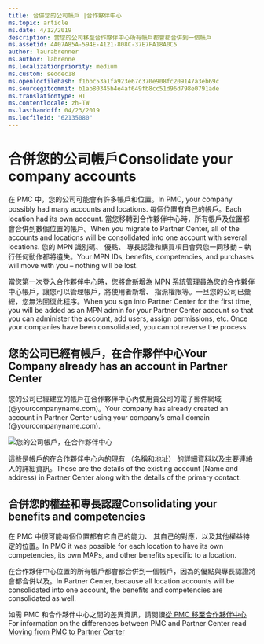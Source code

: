 ```yaml
---
title: 合併您的公司帳戶 |合作夥伴中心
ms.topic: article
ms.date: 4/12/2019
description: 當您的公司移至合作夥伴中心所有帳戶都會都合併到一個帳戶
ms.assetid: 4A07A85A-594E-4121-808C-37E7FA18A0C5
author: laurabrenner
ms.author: labrenne
ms.localizationpriority: medium
ms.custom: seodec18
ms.openlocfilehash: f1bbc53a1fa923e67c370e908fc209147a3eb69c
ms.sourcegitcommit: b1ab80345b4e4af649fb8cc51d96d798e0791ade
ms.translationtype: HT
ms.contentlocale: zh-TW
ms.lasthandoff: 04/23/2019
ms.locfileid: "62135080"
---
```

# <a name="consolidate-your-company-accounts"></a><span data-ttu-id="c1f74-103">合併您的公司帳戶</span><span class="sxs-lookup"><span data-stu-id="c1f74-103">Consolidate your company accounts</span></span>

<span data-ttu-id="c1f74-104">在 PMC 中，您的公司可能會有許多帳戶和位置。</span><span class="sxs-lookup"><span data-stu-id="c1f74-104">In PMC, your company possibly had many accounts and locations.</span></span> <span data-ttu-id="c1f74-105">每個位置有自己的帳戶。</span><span class="sxs-lookup"><span data-stu-id="c1f74-105">Each location had its own account.</span></span> <span data-ttu-id="c1f74-106">當您移轉到合作夥伴中心時，所有帳戶及位置都會合併到數個位置的帳戶。</span><span class="sxs-lookup"><span data-stu-id="c1f74-106">When you migrate to Partner Center, all of the accounts and locations will be consolidated into one account with several locations.</span></span> <span data-ttu-id="c1f74-107">您的 MPN 識別碼、 優點、 專長認證和購買項目會與您一同移動 – 執行任何動作都將遺失。</span><span class="sxs-lookup"><span data-stu-id="c1f74-107">Your MPN IDs, benefits, competencies, and purchases will move with you – nothing will be lost.</span></span> 

<span data-ttu-id="c1f74-108">當您第一次登入合作夥伴中心時，您將會新增為 MPN 系統管理員為您的合作夥伴中心帳戶，讓您可以管理帳戶，將使用者新增、 指派權限等。一旦您的公司已彙總，您無法回復此程序。</span><span class="sxs-lookup"><span data-stu-id="c1f74-108">When you sign into Partner Center for the first time, you will be added as an MPN admin for your Partner Center account so that you can administer the account, add users, assign permissions, etc. Once your companies have been consolidated, you cannot reverse the process.</span></span>

## <a name="your-company-already-has-an-account-in-partner-center"></a><span data-ttu-id="c1f74-109">您的公司已經有帳戶，在合作夥伴中心</span><span class="sxs-lookup"><span data-stu-id="c1f74-109">Your Company already has an account in Partner Center</span></span>

<span data-ttu-id="c1f74-110">您的公司已經建立的帳戶在合作夥伴中心內使用貴公司的電子郵件網域 (@yourcompanyname.com)。</span><span class="sxs-lookup"><span data-stu-id="c1f74-110">Your company has already created an account in Partner Center using your company’s email domain (@yourcompanyname.com).</span></span>

![您的公司帳戶，在合作夥伴中心](images/company1.png)

<span data-ttu-id="c1f74-112">這些是帳戶的在合作夥伴中心內的現有 （名稱和地址） 的詳細資料以及主要連絡人的詳細資訊。</span><span class="sxs-lookup"><span data-stu-id="c1f74-112">These are the  details of the existing account (Name and address) in Partner Center along with the details of the primary contact.</span></span> 

## <a name="consolidating-your-benefits-and-competencies"></a><span data-ttu-id="c1f74-113">合併您的權益和專長認證</span><span class="sxs-lookup"><span data-stu-id="c1f74-113">Consolidating your benefits and competencies</span></span>

<span data-ttu-id="c1f74-114">在 PMC 中很可能每個位置都有它自己的能力、 其自己的對應，以及其他權益特定的位置。</span><span class="sxs-lookup"><span data-stu-id="c1f74-114">In PMC it was possible for each location to have its own competencies, its own MAPs, and other benefits specific to a location.</span></span>

<span data-ttu-id="c1f74-115">在合作夥伴中心位置的所有帳戶都會都合併到一個帳戶，因為的優點與專長認證將會都合併以及。</span><span class="sxs-lookup"><span data-stu-id="c1f74-115">In Partner Center, because all location accounts will be consolidated into one account, the benefits and competencies are consolidated as well.</span></span> 

<span data-ttu-id="c1f74-116">如需 PMC 和合作夥伴中心之間的差異資訊，請閱讀[從 PMC 移至合作夥伴中心](pmc-to-partner-center.md)</span><span class="sxs-lookup"><span data-stu-id="c1f74-116">For information on the differences between PMC and Partner Center read [Moving from PMC to Partner Center](pmc-to-partner-center.md)</span></span>